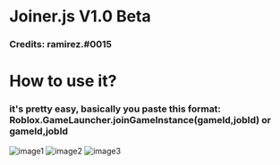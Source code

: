 # Joiner.js V1.0 Beta
### Credits: ramirez.#0015

# How to use it?

### it's pretty easy, basically you paste this format: Roblox.GameLauncher.joinGameInstance(gameId,jobId) or gameId,jobId

![image1]('https://media.discordapp.net/attachments/923562111660093451/927358416651972648/unknown.png')
![image2]('https://media.discordapp.net/attachments/923562111660093451/927358545534541854/unknown.png')
![image3]('https://media.discordapp.net/attachments/923562111660093451/927358645585453076/unknown.png')

